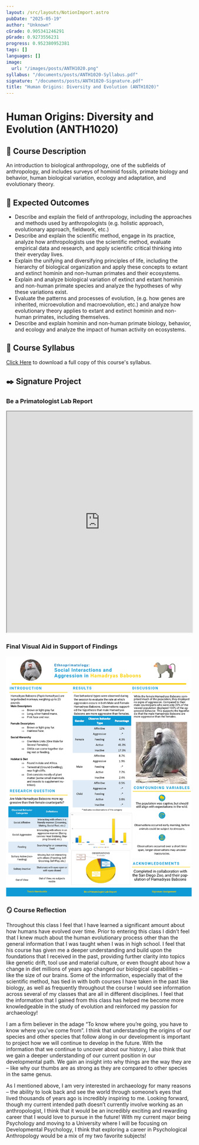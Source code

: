 ```yaml
---
layout: /src/layouts/NotionImport.astro
pubDate: "2025-05-19"
author: "Unknown"
cGrade: 0.905341246291
pGrade: 0.9273556231
progress: 0.952380952381
tags: []
languages: []
image:
  url: "/images/posts/ANTH1020.png"
syllabus: "/documents/posts/ANTH1020-Syllabus.pdf"
signature: "/documents/posts/ANTH1020-Signature.pdf"
title: "Human Origins: Diversity and Evolution (ANTH1020)"
---
```


# Human Origins: Diversity and Evolution (ANTH1020)


## **📝 Course Description**


An introduction to biological anthropology, one of the subfields of anthropology, and includes surveys of hominid fossils, primate biology and behavior, human biological variation, ecology and adaptation, and evolutionary theory.


## **🎯 Expected Outcomes**

- Describe and explain the field of anthropology, including the approaches and methods used by anthropologists (e.g. holistic approach, evolutionary approach, fieldwork, etc.)
- Describe and explain the scientific method, engage in its practice, analyze how anthropologists use the scientific method, evaluate empirical data and research, and apply scientific critical thinking into their everyday lives.
- Explain the unifying and diversifying principles of life, including the hierarchy of biological organization and apply these concepts to extant and extinct hominin and non-human primates and their ecosystems.
- Explain and analyze biological variation of extinct and extant hominin and non-human primate species and analyze the hypotheses of why these variations exist.
- Evaluate the patterns and processes of evolution, (e.g. how genes are inherited, microevolution and macroevolution, etc.) and analyze how evolutionary theory applies to extant and extinct hominin and non-human primates, including themselves.
- Describe and explain hominin and non-human primate biology, behavior, and ecology and analyze the impact of human activity on ecosystems.

## **📝 Course Syllabus**


<a target="_blank" rel="noopener noreferrer" href="/documents/ANTH1020-Syllabus.pdf">Click Here</a> to download a full copy of this course's syllabus.


## **✒️ Signature Project**


### **Be a Primatologist Lab Report**


<iframe src="https://slccbruins.sharepoint.com/sites/trle-1724079827/_layouts/15/Doc.aspx?sourcedoc={221960c2-cf2a-488b-8a9f-09130098e0e1}&amp;action=embedview" width="100%" height="600px" class="myIframe">


<p>Hi SOF</p>


</iframe>


### **Final Visual Aid in Support of Findings**


<img src="../../../../public/images/posts/ANTH1020-Signature.jpg" alt="Signature Assignment for Anthropology 1020, Human Origins over the Summer 2025 term.">


### **🪞 Course Reflection**


Throughout this class I feel that I have learned a significant amount about how humans have evolved over time. Prior to entering this class I didn’t feel that I knew much about the human evolutionary process other than the general information that I was taught when I was in high school. I feel that his course has given me a deeper understanding and build upon the foundations that I received in the past, providing further clarity into topics like genetic drift, tool use and material culture, or even thought about how a change in diet millions of years ago changed our biological capabilities – like the size of our brains. Some of the information, especially that of the scientific method, has tied in with both courses I have taken in the past like biology, as well as frequently throughout the course I would see information across several of my classes that are all in different disciplines. I feel that the information that I gained from this class has helped me become more knowledgeable in the study of evolution and reinforced my passion for archaeology!


I am a firm believer in the adage “To know where you’re going, you have to know where you’ve come from”. I think that understanding the origins of our species and other species that follow along in our development is important to project how we will continue to develop in the future. With the information that we continue to uncover about our history, I also think that we gain a deeper understanding of our current position in our developmental path. We gain an insight into why things are the way they are – like why our thumbs are as strong as they are compared to other species in the same genus.


As I mentioned above, I am very interested in archaeology for many reasons – the ability to look back and see the world through someone’s eyes that lived thousands of years ago is incredibly inspiring to me. Looking forward, though my current intended path doesn’t currently involve working as an anthropologist, I think that it would be an incredibly exciting and rewarding career that I would love to pursue in the future! With my current major being Psychology and moving to a University where I will be focusing on Developmental Psychology, I think that exploring a career in Psychological Anthropology would be a mix of my two favorite subjects!


